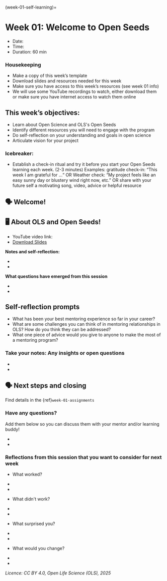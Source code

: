 (week-01-self-learning)=
# Week 01: Welcome to Open Seeds

* Date: 
* Time: 
* Duration: 60 min

### Housekeeping 

* Make a copy of this week’s template 
* Download slides and resources needed for this week
* Make sure you have access to this week’s resources (see week 01 info)
* We will use some YouTube recordings to watch, either download them or make sure you have internet access to watch them online

## This week’s objectives:

* Learn about Open Science and OLS's Open Seeds
* Identify different resources you will need to engage with the program
* Do self-reflection on your understanding and goals in open science
* Articulate vision for your project

### Icebreaker:

* Establish a check-in ritual and try it before you start your Open Seeds learning each week. (2-3 minutes)
Examples: gratitude check-in: “This week I am grateful for …“ OR Weather check: “My project feels like an easy sunny day or blustery wind right now, etc.” OR share with your future self a motivating song, video, advice or helpful resource

## 🗣️ Welcome!

## 🖥 About OLS and Open Seeds!

* YouTube video link: 
* [Download Slides](https://zenodo.org/records/14268483/files/2024-OLS-9-cohort-onboarding.pdf?download=1)

**Notes and self-reflection:**

*
*

**What questions have emerged from this session**

*
*

## Self-reflection prompts

* What has been your best mentoring experience so far in your career? 
* What are some challenges you can think of in mentoring relationships in OLS? How do you think they can be addressed?
* What one piece of advice would you give to anyone to make the most of a mentoring program?

### Take your notes: Any insights or open questions
*  
*  

## 🗣️ Next steps and closing

Find details in the {ref}`week-01-assignments`

### Have any questions?

Add them below so you can discuss them with your mentor and/or learning buddy!

* 
* 

### Reflections from this session that you want to consider for next week

* What worked?

*
*

* What didn't work?

*
*

* What surprised you?

*
*

* What would you change?

*
*

*Licence: CC BY 4.0, Open Life Science (OLS), 2025*
